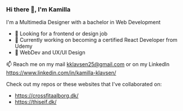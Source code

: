 ### Hi there 👋, I'm Kamilla

I'm a Multimedia Designer with a bachelor in Web Development

- 🔭 Looking for a frontend or design job 
- 🌱 Currently working on becoming a certified React Developer from Udemy 
- 🔧 WebDev and UX/UI Design

📫  Reach me on my mail kklavsen25@gmail.com or on my LinkedIn https://www.linkedin.com/in/kamilla-klavsen/ 

Check out my repos or these websites that I've collaborated on: 
- https://crossfitaalborg.dk/
- https://thiseif.dk/


<!--
**KamillaKlavsen/KamillaKlavsen** is a ✨ _special_ ✨ repository because its `README.md` (this file) appears on your GitHub profile.

Here are some ideas to get you started:

- 🔭 I’m currently working on ...
- 🌱 I’m currently learning ...
- 👯 I’m looking to collaborate on ...
- 🤔 I’m looking for help with ...
- 💬 Ask me about ...
- 📫 How to reach me: ...
- 😄 Pronouns: ...
- ⚡ Fun fact: ...
-->
